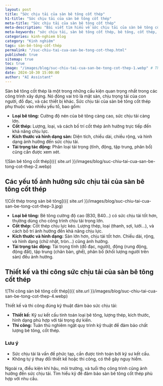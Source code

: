 ```yaml
---
layout: post
title: "Sức chịu tải của sàn bê tông cốt thép"
h1-title: "Sức chịu tải của sàn bê tông cốt thép"
meta-title: "Sức chịu tải của sàn bê tông cốt thép"
meta-description: "Bài viết tìm hiểu về sức chịu tải của sàn bê tông cốt thép và các yếu tố ảnh hưởng đến nó."
meta-keywords: "sức chịu tải, sàn bê tông cốt thép, bê tông, cốt thép, thiết kế sàn bê tông, thi công sàn bê tông"
categories: kinh-nghiem blog
category: "Kinh nghiệm"
tags: sàn-bê-tông-cốt-thép
permalink: "/suc-chiu-tai-cua-san-be-tong-cot-thep.html"
published: true
sitemap: true
toc: true
image: "/images/blog/suc-chiu-tai-cua-san-be-tong-cot-thep-1.webp" # Thay bằng đường dẫn ảnh thực tế
date: 2024-10-30 15:00:00
author: "AI Assistant"
---
```



Sàn bê tông cốt thép là một trong những cấu kiện quan trọng nhất trong các công trình xây dựng. Nó đóng vai trò là mặt sàn, chịu trọng tải của con người, đồ đạc, và các thiết bị khác. Sức chịu tải của sàn bê tông cốt thép phụ thuộc vào nhiều yếu tố, bao gồm:

* **Loại bê tông:** Cường độ nén của bê tông càng cao, sức chịu tải càng lớn.
* **Cốt thép:** Lượng, loại, và cách bố trí cốt thép ảnh hưởng trực tiếp đến khả năng chịu lực.
* **Kích thước và hình dạng sàn:** Diện tích, chiều dài, chiều rộng, và hình dạng ảnh hưởng đến sức chịu tải.
* **Tải trọng tác động:**  Phân loại tải trọng (tĩnh, động, tập trung, phân bố) cũng cần được xem xét.

![Sàn bê tông cốt thép]({{ site.url }}/images/blog/suc-chiu-tai-cua-san-be-tong-cot-thep-2.webp)

## Các yếu tố ảnh hưởng sức chịu tải của sàn bê tông cốt thép

![Cốt thép trong sàn bê tông]({{ site.url }}/images/blog/suc-chiu-tai-cua-san-be-tong-cot-thep-3.jpg)

* **Loại bê tông:** Bê tông cường độ cao (B30, B40...) có sức chịu tải tốt hơn, thường dùng cho công trình chịu tải trọng lớn.
* **Cốt thép:** Cốt thép chịu lực kéo. Lượng thép, loại (thanh, sợi, lưới...), và cách bố trí ảnh hưởng đến khả năng chịu lực.
* **Kích thước và hình dạng:** Sàn lớn hơn, chịu tải tốt hơn. Chiều dài, rộng, và hình dạng (chữ nhật, tròn...) cũng ảnh hưởng.
* **Tải trọng tác động:** Tải trọng tĩnh (đồ đạc, người), động (rung động, động đất), tập trung (chân bàn, ghế), phân bố (khối lượng người trên sàn) đều ảnh hưởng.

## Thiết kế và thi công sức chịu tải của sàn bê tông cốt thép

![Thi công sàn bê tông cốt thép]({{ site.url }}/images/blog/suc-chiu-tai-cua-san-be-tong-cot-thep-4.webp)

Thiết kế và thi công đúng kỹ thuật đảm bảo sức chịu tải:

* **Thiết kế:** Kỹ sư kết cấu tính toán loại bê tông, lượng thép, kích thước, hình dạng phù hợp với tải trọng dự kiến.
* **Thi công:**  Tuân thủ nghiêm ngặt quy trình kỹ thuật để đảm bảo chất lượng bê tông, cốt thép.

### Lưu ý 

* Sức chịu tải là vấn đề phức tạp, cần được tính toán bởi kỹ sư kết cấu.
* Không tự ý thay đổi thiết kế hoặc thi công, có thể gây nguy hiểm.

Ngoài ra, điều kiện khí hậu, môi trường, và tuổi thọ công trình cũng ảnh hưởng đến sức chịu tải. Tìm hiểu kỹ để đảm bảo sàn bê tông cốt thép phù hợp với nhu cầu.